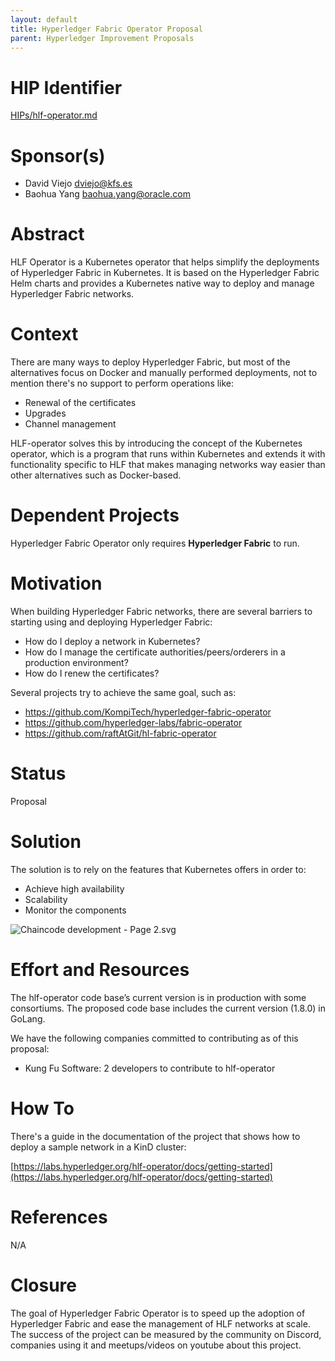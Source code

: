 ```yaml
---
layout: default
title: Hyperledger Fabric Operator Proposal
parent: Hyperledger Improvement Proposals
---
```


# HIP Identifier
[HIPs/hlf-operator.md](./hlf-operator.md)

# Sponsor(s)

- David Viejo [dviejo@kfs.es](mailto:dviejo@kfs.es)
- Baohua Yang [baohua.yang@oracle.com](mailto:baohua.yang@oracle.com)

# Abstract

HLF Operator is a Kubernetes operator that helps simplify the deployments of Hyperledger Fabric in Kubernetes. It is based on the Hyperledger Fabric Helm charts and provides a Kubernetes native way to deploy and manage Hyperledger Fabric networks.

# Context

There are many ways to deploy Hyperledger Fabric, but most of the alternatives focus on Docker and manually performed deployments, not to mention there's no support to perform operations like:

- Renewal of the certificates
- Upgrades
- Channel management

HLF-operator solves this by introducing the concept of the Kubernetes operator, which is a program that runs within Kubernetes and extends it with functionality specific to HLF that makes managing networks way easier than other alternatives such as Docker-based.

# Dependent Projects

Hyperledger Fabric Operator only requires **Hyperledger Fabric** to run.

# Motivation

When building Hyperledger Fabric networks, there are several barriers to starting using and deploying Hyperledger Fabric:

- How do I deploy a network in Kubernetes?
- How do I manage the certificate authorities/peers/orderers in a production environment?
- How do I renew the certificates?

Several projects try to achieve the same goal, such as:

- https://github.com/KompiTech/hyperledger-fabric-operator
- https://github.com/hyperledger-labs/fabric-operator
- https://github.com/raftAtGit/hl-fabric-operator

# Status

Proposal

# Solution

The solution is to rely on the features that Kubernetes offers in order to:

- Achieve high availability
- Scalability
- Monitor the components

![Chaincode development - Page 2.svg](https://s3-us-west-2.amazonaws.com/secure.notion-static.com/68971bab-6c4d-4b0c-8c5e-3234257b4c51/Chaincode_development_-_Page_2.svg)

# Effort and Resources

The hlf-operator code base’s current version is in production with some consortiums. The proposed code base includes the current version (1.8.0) in GoLang.

We have the following companies committed to contributing as of this proposal:

- Kung Fu Software: 2 developers to contribute to hlf-operator

# How To

There's a guide in the documentation of the project that shows how to deploy a sample network in a KinD cluster:

[https://labs.hyperledger.org/hlf-operator/docs/getting-started](https://labs.hyperledger.org/hlf-operator/docs/getting-started)

# References

N/A

# Closure

The goal of Hyperledger Fabric Operator is to speed up the adoption of Hyperledger Fabric and ease the management of HLF networks at scale. The success of the project can be measured by the community on Discord, companies using it and meetups/videos on youtube about this project.